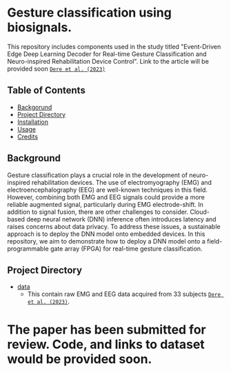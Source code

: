 # Gesture classification using biosignals. 
This repository includes components used in the study titled "Event-Driven Edge Deep Learning Decoder for Real-time Gesture Classification and Neuro-inspired Rehabilitation Device Control". Link to the article will be provided soon [`Dere et al. (2023)`]()

## Table of Contents

- [Backgorund](#background)
- [Project Directory](#project-directory)
- [Installation](#installation)
- [Usage](#usage)
- [Credits](#credits)

## Background

Gesture classification plays a crucial role in the development of neuro-inspired rehabilitation devices. The use of electromyography (EMG) and electroencephalography (EEG) are well-known techniques in this field. However, combining both EMG and EEG signals could provide a more reliable augmented signal, particularly during EMG electrode-shift. In addition to signal fusion, there are other challenges to consider. Cloud-based deep neural network (DNN) inference often introduces latency and raises concerns about data privacy. To address these issues, a sustainable approach is to deploy the DNN model onto embedded devices. In this repository, we aim to demonstrate how to deploy a DNN model onto a field-programmable gate array (FPGA) for real-time gesture classification. 

## Project Directory
- [data](https://ieee-dataport.org/documents/emg-eeg-dataset-upper-limb-gesture-classification)
  - This contain raw EMG and EEG data acquired from 33 subjects [`Dere et al. (2023)`]().
<h1> The paper has been submitted for review. Code, and links to dataset would be provided soon. <h1> 
